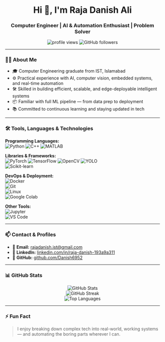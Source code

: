 <h1 align="center">Hi 👋, I'm Raja Danish Ali</h1>
<h3 align="center">Computer Engineer | AI & Automation Enthusiast | Problem Solver</h3>

<p align="center">
  <img src="https://komarev.com/ghpvc/?username=Danish6952&label=Profile%20Views&color=blueviolet&style=flat" alt="profile views" />
  <img src="https://img.shields.io/github/followers/Danish6952?label=Followers&style=social" alt="GitHub followers" />
</p>

---

### 🧑‍💻 About Me

- 🎓 Computer Engineering graduate from IST, Islamabad  
- ⚙️ Practical experience with AI, computer vision, embedded systems, and real-time automation  
- 🛠️ Skilled in building efficient, scalable, and edge-deployable intelligent systems  
- 📦 Familiar with full ML pipeline — from data prep to deployment  
- 📚 Committed to continuous learning and staying updated in tech  

---

### 🛠️ Tools, Languages & Technologies

**Programming Languages:**  
![Python](https://img.shields.io/badge/-Python-333?logo=python) 
![C++](https://img.shields.io/badge/-C++-333?logo=cplusplus) 
![MATLAB](https://img.shields.io/badge/-MATLAB-333?logo=mathworks)

**Libraries & Frameworks:**  
![PyTorch](https://img.shields.io/badge/-PyTorch-333?logo=pytorch) 
![TensorFlow](https://img.shields.io/badge/-TensorFlow-333?logo=tensorflow) 
![OpenCV](https://img.shields.io/badge/-OpenCV-333?logo=opencv) 
![YOLO](https://img.shields.io/badge/-YOLOv8-333?logo=ultralytics)  
![Scikit-learn](https://img.shields.io/badge/-Scikit--learn-333?logo=scikit-learn)

**DevOps & Deployment:**  
![Docker](https://img.shields.io/badge/-Docker-333?logo=docker)  
![Git](https://img.shields.io/badge/-Git-333?logo=git)  
![Linux](https://img.shields.io/badge/-Linux-333?logo=linux)  
![Google Colab](https://img.shields.io/badge/-Google%20Colab-333?logo=googlecolab)  

**Other Tools:**  
![Jupyter](https://img.shields.io/badge/-Jupyter-333?logo=jupyter)  
![VS Code](https://img.shields.io/badge/-VSCode-333?logo=visualstudiocode)

---

### 📫 Contact & Profiles

- 📧 **Email:** [rajadanish.ist@gmail.com](mailto:rajadanish.ist@gmail.com)  
- 🔗 **LinkedIn:** [linkedin.com/in/raja-danish-193a9a311](https://linkedin.com/in/raja-danish-193a9a311)  
- 🐙 **GitHub:** [github.com/Danish6952](https://github.com/Danish6952)  

---

### 📊 GitHub Stats

<p align="center">
  <img src="https://github-readme-stats.vercel.app/api?username=Danish6952&show_icons=true&theme=tokyonight" alt="GitHub Stats" />
  <br/>
  <img src="https://github-readme-streak-stats.herokuapp.com/?user=Danish6952&theme=tokyonight" alt="GitHub Streak" />
  <br/>
  <img src="https://github-readme-stats.vercel.app/api/top-langs/?username=Danish6952&layout=compact&theme=tokyonight" alt="Top Languages" />
</p>

---

### ⚡ Fun Fact

> I enjoy breaking down complex tech into real-world, working systems — and automating the boring parts wherever I can.

